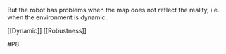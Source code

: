 But the robot has problems when the map does not reflect the reality, i.e. when the environment is dynamic.

[[Dynamic]]
[[Robustness]]

#P8 